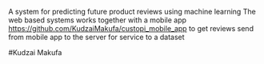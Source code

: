 A system for predicting future product reviews using machine learning
The web based systems works together with a mobile app https://github.com/KudzaiMakufa/custopi_mobile_app
to get reviews send from mobile app to the server for service to a dataset 


#Kudzai Makufa
